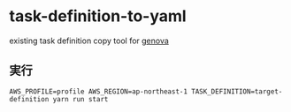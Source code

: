 # task-definition-to-yaml
existing task definition copy tool for [genova](https://github.com/metaps/genova)

## 実行
```shell
AWS_PROFILE=profile AWS_REGION=ap-northeast-1 TASK_DEFINITION=target-definition yarn run start
```
